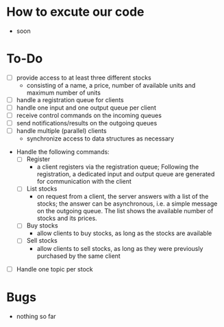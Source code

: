 # How to excute our code
- soon

# To-Do
- [ ] provide access to at least three different stocks
  - consisting of a name, a price, number of available units and maximum number of units
- [ ] handle a registration queue for clients
- [ ] handle one input and one output queue per client
- [ ] receive control commands on the incoming queues
- [ ] send notifications/results on the outgoing queues
- [ ] handle multiple (parallel) clients
  - synchronize access to data structures as necessary
- Handle the following commands:
  - [ ] Register
    - a client registers via the registration queue; Following the registration, a dedicated input and output queue are generated for communication with the client
  - [ ] List stocks
    - on request from a client, the server answers with a list of the stocks; the answer can be asynchronous, i.e. a simple message on the outgoing queue. The list shows the available number of stocks and its prices.
  - [ ] Buy stocks
    - allow clients to buy stocks, as long as the stocks are available
  - [ ] Sell stocks
    - allow clients to sell stocks, as long as they were previously purchased by the same client
- [ ] Handle one topic per stock

# Bugs
- nothing so far